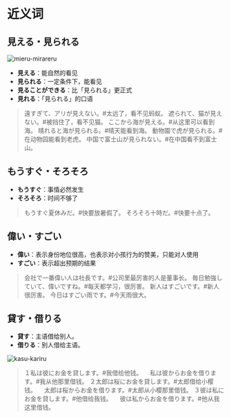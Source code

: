 # 近义词

## 見える・見られる

![mieru-mirareru](/vocab-mieru-mirareru.svg)

- **見える**：能自然的看见
- **見られる**：一定条件下，能看见
- **見ることができる**：比「見られる」更正式
- **見れる**：「見られる」的口语

> 遠すぎて、アリが見えない。#太远了，看不见蚂蚁。
> 遮られて、猫が見えない。#被挡住了，看不见猫。
> ここから海が見える。#从这里可以看到海。
> 晴れると海が見られる。#晴天能看到海。
> 動物園で虎が見られる。#在动物园能看到老虎。
> 中国で富士山が見られない。#在中国看不到富士山。

## もうすぐ・そろそろ

- **もうすぐ**：事情必然发生
- **そろそろ**：时间不够了

> もうすぐ夏休みだ。#快要放暑假了。
> そろそろ十時だ。#快要十点了。

## 偉い・すごい

- **偉い**：表示身份地位很高，也表示对小孩行为的赞美，只能对人使用
- **すごい**：表示超出预期的结果

> 会社で一番偉い人は社長です。#公司里最厉害的人是董事长。
> 毎日勉強していて、偉いですね。#每天都学习，很厉害。
> 新人はすごいです。#新人很厉害。
> 今日はすごい雨です。#今天雨很大。

## 貸す・借りる

- **貸す**：主语借给别人。
- **借りる**：别人借给主语。

![kasu-kariru](/vocab-compare-kasu-kariru.svg)

> １私は彼にお金を貸します。#我借给他钱。
> 　私は彼からお金を借ります。#我从他那里借钱。
> ２太郎は桜にお金を貸します。#太郎借给小樱钱。
> 　太郎は桜からお金を借ります。#太郎从小樱那里借钱。
> ３彼は私にお金を貸します。#他借给我钱。
> 　彼は私からお金を借ります。#他从我这里借钱。
